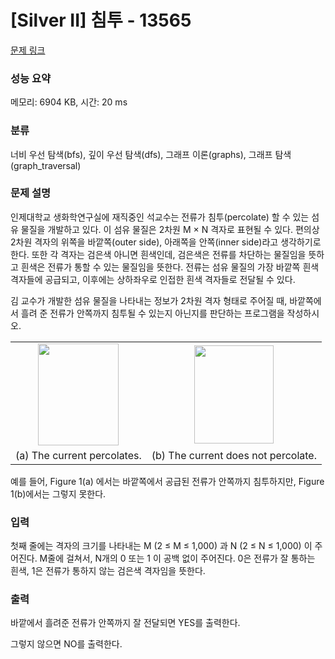 # [Silver II] 침투 - 13565 

[문제 링크](https://www.acmicpc.net/problem/13565) 

### 성능 요약

메모리: 6904 KB, 시간: 20 ms

### 분류

너비 우선 탐색(bfs), 깊이 우선 탐색(dfs), 그래프 이론(graphs), 그래프 탐색(graph_traversal)

### 문제 설명

<p>인제대학교 생화학연구실에 재직중인 석교수는 전류가 침투(percolate) 할 수 있는 섬유 물질을 개발하고 있다. 이 섬유 물질은 2차원 M × N 격자로 표현될 수 있다. 편의상 2차원 격자의 위쪽을 바깥쪽(outer side), 아래쪽을 안쪽(inner side)라고 생각하기로 한다. 또한 각 격자는 검은색 아니면 흰색인데, 검은색은 전류를 차단하는 물질임을 뜻하고 흰색은 전류가 통할 수 있는 물질임을 뜻한다. 전류는 섬유 물질의 가장 바깥쪽 흰색 격자들에 공급되고, 이후에는 상하좌우로 인접한 흰색 격자들로 전달될 수 있다.</p>

<p>김 교수가 개발한 섬유 물질을 나타내는 정보가 2차원 격자 형태로 주어질 때, 바깥쪽에서 흘려 준 전류가 안쪽까지 침투될 수 있는지 아닌지를 판단하는 프로그램을 작성하시오.</p>

<table class="table" style="width:100%">
	<tbody>
		<tr>
			<td style="text-align:center"><img alt="" src="https://onlinejudgeimages.s3-ap-northeast-1.amazonaws.com/problem/13565/1.png" style="height:163px; width:129px"></td>
			<td style="text-align:center"><img alt="" src="https://onlinejudgeimages.s3-ap-northeast-1.amazonaws.com/problem/13565/2.png" style="height:157px; width:127px"></td>
		</tr>
		<tr>
			<td style="text-align:center">(a) The current percolates.</td>
			<td style="text-align:center">(b) The current does not percolate.</td>
		</tr>
	</tbody>
</table>

<p>예를 들어, Figure 1(a) 에서는 바깥쪽에서 공급된 전류가 안쪽까지 침투하지만, Figure 1(b)에서는 그렇지 못한다.</p>

### 입력 

 <p>첫째 줄에는 격자의 크기를 나타내는  M (2 ≤ M ≤ 1,000) 과 N (2 ≤ N ≤ 1,000) 이 주어진다. M줄에 걸쳐서, N개의 0 또는 1 이 공백 없이 주어진다. 0은 전류가 잘 통하는 흰색, 1은 전류가 통하지 않는 검은색 격자임을 뜻한다.</p>

### 출력 

 <p>바깥에서 흘려준 전류가 안쪽까지 잘 전달되면 YES를 출력한다.</p>

<p>그렇지 않으면 NO를 출력한다.</p>

